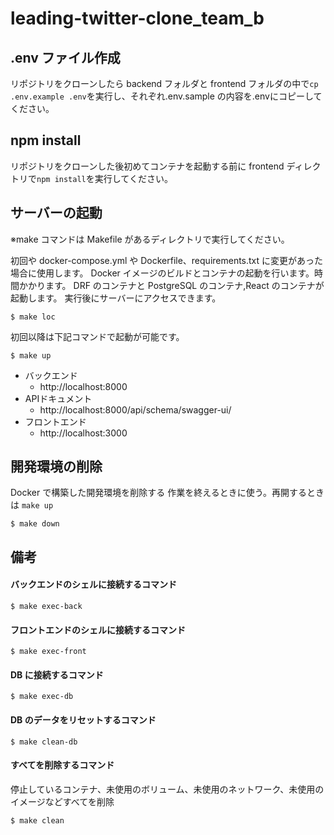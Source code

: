 # leading-twitter-clone_team_b

## .env ファイル作成

リポジトリをクローンしたら backend フォルダと frontend フォルダの中で`cp .env.example .env`を実行し、それぞれ.env.sample の内容を.envにコピーしてください。

## npm install

リポジトリをクローンした後初めてコンテナを起動する前に frontend ディレクトリで`npm install`を実行してください。

## サーバーの起動

※make コマンドは Makefile があるディレクトリで実行してください。

初回や docker-compose.yml や Dockerfile、requirements.txt に変更があった場合に使用します。
Docker イメージのビルドとコンテナの起動を行います。時間かかります。
DRF のコンテナと PostgreSQL のコンテナ,React のコンテナが起動します。
実行後にサーバーにアクセスできます。

```
$ make loc
```

初回以降は下記コマンドで起動が可能です。

```
$ make up
```

- バックエンド
  - http://localhost:8000
- APIドキュメント
  - http://localhost:8000/api/schema/swagger-ui/
- フロントエンド
  - http://localhost:3000

## 開発環境の削除

Docker で構築した開発環境を削除する
作業を終えるときに使う。再開するときは `make up`

```
$ make down
```

## 備考

#### バックエンドのシェルに接続するコマンド

```
$ make exec-back
```

#### フロントエンドのシェルに接続するコマンド

```
$ make exec-front
```

#### DB に接続するコマンド

```
$ make exec-db
```

#### DB のデータをリセットするコマンド

```
$ make clean-db
```

#### すべてを削除するコマンド

停止しているコンテナ、未使用のボリューム、未使用のネットワーク、未使用のイメージなどすべてを削除

```
$ make clean
```
